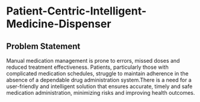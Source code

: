 # Patient-Centric-Intelligent-Medicine-Dispenser
## Problem Statement 
Manual medication management is prone to errors, missed doses and reduced treatment effectiveness. Patients, particularly those with complicated medication schedules, struggle to maintain adherence in the absence of a dependable drug administration system.There is a need for a user-friendly and intelligent solution that ensures accurate, timely and safe medication administration, minimizing risks and improving health outcomes.

